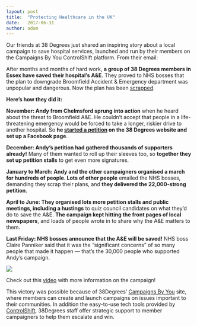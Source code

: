 ```yaml
---
layout:	post
title:	"Protecting Healthcare in the UK"
date:	2017-06-31
author: adam
---
```


Our friends at 38 Degrees just shared an inspiring story about a local campaign to save hospital services, launched and run by their members on the Campaigns By You ControlShift platform. From their email:

After months and months of hard work, **a group of 38 Degrees members in Essex have saved their hospital’s A&E**. They proved to NHS bosses that the plan to downgrade Broomfield Accident & Emergency department was unpopular and dangerous. Now the plan has been [scrapped](http://www.essexlive.news/u-turn-victory-over-broomfield-a-e-plans/story-30449625-detail/story.html#s8tCxicHfMULF57I.99).

**Here’s how they did it:**

**November: Andy from Chelmsford sprung into action** when he heard about the threat to Broomfield A&E. He couldn’t accept that people in a life-threatening emergency would be forced to take a longer, riskier drive to another hospital. So **he [started a petition](https://you.38degrees.org.uk/petitions/defend-our-a-e-broomfield) on the 38 Degrees website and set up a Facebook page**.

**December: Andy’s petition had gathered thousands of supporters already!** Many of them wanted to roll up their sleeves too, so **together they set up petition stalls** to get even more signatures.

**January to March: Andy and the other campaigners organised a march for hundreds of people. Lots of other people** emailed the NHS bosses, demanding they scrap their plans, and **they delivered the 22,000-strong petition**.

**April to June: They organised lots more petition stalls and public meetings, including a hustings** to quiz council candidates on what they’d do to save the A&E. **The campaign kept hitting the front pages of local newspapers**, and loads of people wrote in to share why the A&E matters to them.

**Last Friday: NHS bosses announce that the A&E will be saved!** NHS boss Claire Panniker said that it was the “significant concerns” of so many people that made it happen — that’s the 30,000 people who supported Andy’s campaign.

![](https://cdn-images-1.medium.com/max/2200/1*ULBEBmEIqkyXCo1WiUvlNw.jpeg)

Check out this [video](https://www.facebook.com/peoplepowerchange/videos/10159125912500788/) with more information on the campaign!

This victory was possible because of 38Degrees’ [Campaigns By You](http://you.38degrees.org.uk) site, where members can create and launch campaigns on issues important to their communities. In addition the easy-to-use tech tools provided by [ControlShift](http://www.controlshiftlabs.com), 38Degrees staff offer strategic support to member campaigners to help them escalate and win.
